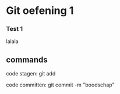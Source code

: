 # Git oefening 1
### Test 1
lalala

## commands
code stagen:
git add

code committen:
git commit -m "boodschap"
